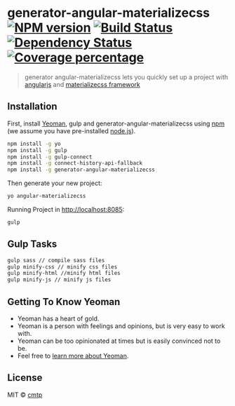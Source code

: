 # generator-angular-materializecss [![NPM version][npm-image]][npm-url] [![Build Status][travis-image]][travis-url] [![Dependency Status][daviddm-image]][daviddm-url] [![Coverage percentage][coveralls-image]][coveralls-url]
> generator angular-materializecss lets you quickly set up a project with [angularjs](https://angularjs.org/) and [materializecss framework](http://materializecss.com/)

## Installation

First, install [Yeoman](http://yeoman.io), gulp and generator-angular-materializecss using [npm](https://www.npmjs.com/) (we assume you have pre-installed [node.js](https://nodejs.org/)).

```bash
npm install -g yo
npm install -g gulp
npm install -g gulp-connect
npm install -g connect-history-api-fallback
npm install -g generator-angular-materializecss
```

Then generate your new project:

```bash
yo angular-materializecss
```

Running Project in [http://localhost:8085](http://localhost:8085):

```bash
gulp
```
## Gulp Tasks

```bash
gulp sass // compile sass files
gulp minify-css // minify css files
gulp minify-html //minify html files
gulp minify-js // minify js files
```

## Getting To Know Yeoman

 * Yeoman has a heart of gold.
 * Yeoman is a person with feelings and opinions, but is very easy to work with.
 * Yeoman can be too opinionated at times but is easily convinced not to be.
 * Feel free to [learn more about Yeoman](http://yeoman.io/).

## License

MIT © [cmtp](https://github.com/cmtp/generator-angular-materializecss)


[npm-image]: https://badge.fury.io/js/generator-angular-materializecss.svg
[npm-url]: https://npmjs.org/package/generator-angular-materializecss
[travis-image]: https://travis-ci.org/cmtp/generator-angular-materializecss.svg?branch=master
[travis-url]: https://travis-ci.org/cmtp/generator-angular-materializecss
[daviddm-image]: https://david-dm.org/cmtp/generator-angular-materializecss.svg?theme=shields.io
[daviddm-url]: https://david-dm.org/cmtp/generator-angular-materializecss
[coveralls-image]: https://coveralls.io/repos/cmtp/generator-angular-materializecss/badge.svg
[coveralls-url]: https://coveralls.io/r/cmtp/generator-angular-materializecss
